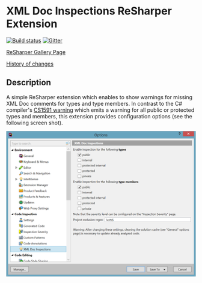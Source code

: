# XML Doc Inspections ReSharper Extension

[![Build status](https://ci.appveyor.com/api/projects/status/6n2wy4xt1ctq36wq/branch/master?svg=true)](https://ci.appveyor.com/project/ulrichb/xmldocinspections/branch/master) [![Gitter](https://badges.gitter.im/Join%20Chat.svg)](https://gitter.im/ulrichb/XmlDocInspections?utm_source=badge&utm_medium=badge&utm_campaign=pr-badge)

[ReSharper Gallery Page](https://resharper-plugins.jetbrains.com/packages/ReSharper.XmlDocInspections/)

[History of changes](History.md)

## Description

A simple ReSharper extension which enables to show warnings for missing XML Doc comments for types and type members. In contrast to the C# compiler's [CS1591 warning](https://msdn.microsoft.com/en-us/library/zk18c1w9.aspx) which emits a warning for all public or protected types and members, this extension provides configuration options (see the following screen shot).

![](Doc/OptionsPage.png)
